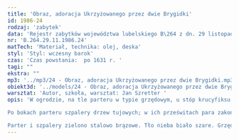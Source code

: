 ```yaml
---
title: 'Obraz, adoracja Ukrzyżowanego przez dwie Brygidki'
id: 1986-24
rodzaj: 'zabytek'
data: 'Rejestr zabytków województwa lubelskiego B\264 z dn. 29 listopada 1986 r. '
nr: 'B.264.29.11.1986.24'
matTech: 'Materiał, technika: olej, deska'
styl: 'Styl: wczesny barok'
czas: 'Czas powstania:  po 1631 r. '
tagi: ""
ekstra: ""
mp3: '../mp3/24 - Obraz, adoracja Ukrzyżowanego przez dwie Brygidki.mp3'
obiekt3d: '../models/24 - Obraz, adoracja Ukrzyżowanego przez dwie Brygidki.glb'
warsztat: 'Autor, szkoła, warsztat: Jan Szretter '
opis: 'W ogrodzie, na tle parteru w typie grzędowym, u stóp krucyfiksu klęczą dwie zakonnice w szatach zakonu brygidek. Ich dłonie wewnętrzne podtrzymują pod stopami Chrystusa białą lilię.

Po bokach parteru szpalery drzew tujowych; w ich prześwitach para zakonnic z kwiatami w dłoniach. 

Parter i szpalery zielono stalowo brązowe. Tło nieba biało szare. Grzędy ożywione bielą lilii i narcyza oraz drobnych kwiatów różowych i czerwonych.'
---
```


